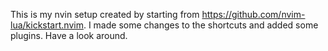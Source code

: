 
This is my nvin setup created by starting from https://github.com/nvim-lua/kickstart.nvim.
I made some changes to the shortcuts and added some plugins. Have a look around.

